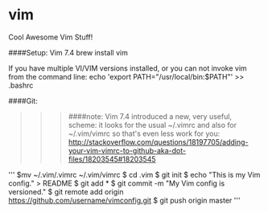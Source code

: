 vim
===

Cool Awesome Vim Stuff!


####Setup: Vim 7.4 
brew install vim

If you have multiple VI/VIM versions installed, or you can not invoke vim from the command line:
echo 'export PATH="/usr/local/bin:$PATH"' >> .bashrc


####Git: 
>>>####note:
>>>Vim 7.4 introduced a new, very useful, scheme: it looks for the usual ~/.vimrc and also for ~/.vim/vimrc so that's even less work for you:
>>>http://stackoverflow.com/questions/18197705/adding-your-vim-vimrc-to-github-aka-dot-files/18203545#18203545

'''
$mv ~/.vim/.vimrc ~/.vim/vimrc
$ cd .vim
$ git init
$ echo "This is my Vim config." > README
$ git add *
$ git commit -m "My Vim config is versioned."
$ git remote add origin https://github.com/username/vimconfig.git
$ git push origin master
'''
